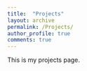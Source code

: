 ```yaml
---
title:  "Projects"
layout: archive
permalink: /Projects/
author_profile: true
comments: true
---
```



This is my projects page.
